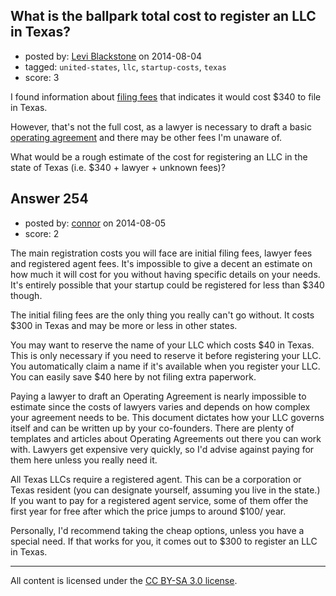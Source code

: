 ## What is the ballpark total cost to register an LLC in Texas?

- posted by: [Levi Blackstone](https://stackexchange.com/users/420597/levi-blackstone) on 2014-08-04
- tagged: `united-states`, `llc`, `startup-costs`, `texas`
- score: 3

I found information about [filing fees](http://www.nolo.com/legal-encyclopedia/texas-form-llc-31745.html) that indicates it would cost $340 to file in Texas.

However, that's not the full cost, as a lawyer is necessary to draft a basic [operating agreement](http://www.nolo.com/legal-encyclopedia/llc-operating-agreement-30232.html) and there may be other fees I'm unaware of.

What would be a rough estimate of the cost for registering an LLC in the state of Texas (i.e. $340 + lawyer + unknown fees)?


## Answer 254

- posted by: [connor](https://stackexchange.com/users/392995/connor) on 2014-08-05
- score: 2

The main registration costs you will face are initial filing fees, lawyer fees and registered agent fees. It's impossible to give a decent an estimate on how much it will cost for you without having specific details on your needs. It's entirely possible that your startup could be registered for less than $340 though.

The initial filing fees are the only thing you really can't go without. It costs $300 in Texas and may be more or less in other states. 

You may want to reserve the name of your LLC which costs $40 in Texas. This is only necessary if you need to reserve it before registering your LLC. You automatically claim a name if it's available when you register your LLC. You can easily save $40 here by not filing extra paperwork.

Paying a lawyer to draft an Operating Agreement is nearly impossible to estimate since the costs of lawyers varies and depends on how complex your agreement needs to be. This document dictates how your LLC governs itself and can be written up by your co-founders. There are plenty of templates and articles about Operating Agreements out there you can work with. Lawyers get expensive very quickly, so I'd advise against paying for them here unless you really need it.

All Texas LLCs require a registered agent. This can be a corporation or Texas resident (you can designate yourself, assuming you live in the state.) If you want to pay for a registered agent service, some of them offer the first year for free after which the price jumps to around $100/ year.

Personally, I'd recommend taking the cheap options, unless you have a special need. If that works for you, it comes out to $300 to register an LLC in Texas.




---

All content is licensed under the [CC BY-SA 3.0 license](https://creativecommons.org/licenses/by-sa/3.0/).
